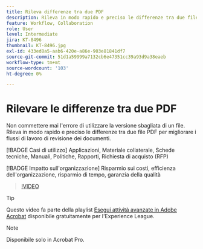 ```yaml
---
title: Rileva differenze tra due PDF
description: Rileva in modo rapido e preciso le differenze tra due file PDF per migliorare i flussi di lavoro di revisione dei documenti
feature: Workflow, Collaboration
role: User
level: Intermediate
jira: KT-8496
thumbnail: KT-8496.jpg
exl-id: 433ed8a5-aab6-420e-a86e-903e81841df7
source-git-commit: 51d1a59999a7132cb6e47351cc39a93d9a38eaeb
workflow-type: tm+mt
source-wordcount: '103'
ht-degree: 0%

---
```


# Rilevare le differenze tra due PDF

Non commettere mai l&#39;errore di utilizzare la versione sbagliata di un file. Rileva in modo rapido e preciso le differenze tra due file PDF per migliorare i flussi di lavoro di revisione dei documenti.

[!BADGE Casi di utilizzo]
Applicazioni, Materiale collaterale, Schede tecniche, Manuali, Politiche, Rapporti, Richiesta di acquisto (RFP)

[!BADGE Impatto sull&#39;organizzazione]
Risparmio sui costi, efficienza dell&#39;organizzazione, risparmio di tempo, garanzia della qualità

>[!VIDEO](https://video.tv.adobe.com/v/3409325?quality=12&learn=on&hidetitle=true&captions=ita)

>[!TIP]
>
>Questo video fa parte della playlist [Esegui attività avanzate in Adobe Acrobat](https://experienceleague.adobe.com/it/playlists/acrobat-peform-advanced-tasks) disponibile gratuitamente per l&#39;Experience League.

>[!NOTE]
>
>Disponibile solo in Acrobat Pro.
